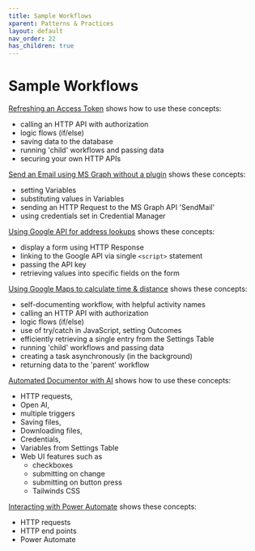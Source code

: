 ```yaml
---
title: Sample Workflows
xparent: Patterns & Practices
layout: default
nav_order: 22
has_children: true
---
```


# Sample Workflows


[Refreshing an Access Token](./accessToken.html) shows how to use these concepts:

- calling an HTTP API with authorization
- logic flows (if/else)
- saving data to the database
- running 'child' workflows and passing data
- securing your own HTTP APIs

[Send an Email using MS Graph without a plugin](./SendEmailWithoutPlugin/send-html-email-using-office-365.html) shows these concepts:
- setting Variables
- substituting values in Variables
- sending an HTTP Request to the MS Graph API 'SendMail'
- using credentials set in Credential Manager

[Using Google API for address lookups](./googleMaps.html) shows these concepts:
- display a form using HTTP Response
- linking to the Google API via single `<script>` statement
- passing the API key
- retrieving values into specific fields on the form
  

[Using Google Maps to calculate time & distance](./CallGoogleMaps.html) shows these concepts:

- self-documenting workflow, with helpful activity names
- calling an HTTP API with authorization
- logic flows (if/else)
- use of try/catch in JavaScript, setting Outcomes
- efficiently retrieving a single entry from the Settings Table 
- running 'child' workflows and passing data
- creating a task asynchronously (in the background)
- returning data to the 'parent' workflow


[Automated Documentor with AI](../23_Documentation/automatingDocCredentials.html) shows how to use these concepts:

- HTTP requests, 
- Open AI, 
- multiple triggers
- Saving files, 
- Downloading files, 
- Credentials, 
- Variables from Settings Table
- Web UI features such as
  - checkboxes
  - submitting on change 
  - submitting on button press 
  - Tailwinds CSS 

[Interacting with Power Automate](./PowerAutomate.html) shows these concepts:

- HTTP requests
- HTTP end points
- Power Automate